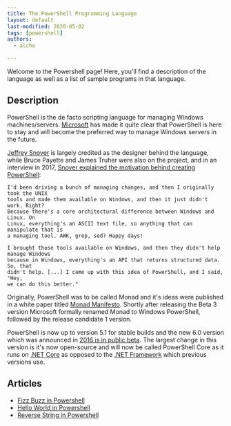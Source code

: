 ```yaml
---
title: The PowerShell Programming Language
layout: default
last-modified: 2020-05-02
tags: [powershell]
authors:
  - alcha

---
```


Welcome to the Powershell page! Here, you'll find a description of the language as well as a list of sample programs in that language.

## Description

PowerShell is the de facto scripting language for managing Windows machines/servers.
[Microsoft][2] has made it quite clear that PowerShell is here to stay and will become
the preferred way to manage Windows servers in the future.

[Jeffrey Snover][1] is largely credited as the designer behind the language, while
Bruce Payette and James Truher were also on the project, and in an interview in
2017, [Snover explained the motivation behind creating PowerShell][7]:

    I'd been driving a bunch of managing changes, and then I originally took the UNIX
    tools and made them available on Windows, and then it just didn't work. Right?
    Because there's a core architectural difference between Windows and Linux. On
    Linux, everything's an ASCII text file, so anything that can manipulate that is
    a managing tool. AWK, grep, sed? Happy days!

    I brought those tools available on Windows, and then they didn't help manage Windows
    because in Windows, everything's an API that returns structured data. So, that
    didn't help. [...] I came up with this idea of PowerShell, and I said, "Hey,
    we can do this better."

Originally, PowerShell was to be called Monad and it's ideas were published in a
white paper titled [Monad Manifesto][3]. Shortly after releasing the Beta 3 version
Microsoft formally renamed Monad to Windows PowerShell, followed by the release
candidate 1 version.

PowerShell is now up to version 5.1 for stable builds and the new 6.0 version
which was announced in [2016 is in public beta][8]. The largest change in this version
is it's now open-source and will now be called PowerShell Core as it runs on
[.NET Core][4] as opposed to the [.NET Framework][5] which previous versions use.

[1]: https://en.wikipedia.org/wiki/Jeffrey_Snover
[2]: https://en.wikipedia.org/wiki/Microsoft
[3]: https://www.jsnover.com/Docs/MonadManifesto.pdf
[4]: https://en.wikipedia.org/wiki/.NET
[5]: https://en.wikipedia.org/wiki/.NET_Framework
[7]: https://evrone.com/jeffrey-snover-interview
[8]: https://arstechnica.com/information-technology/2016/08/powershell-is-microsofts-latest-open-source-release-coming-to-linux-os-x/


## Articles

- [Fizz Buzz in Powershell](https://sampleprograms.io/projects/fizz-buzz/powershell)
- [Hello World in Powershell](https://sampleprograms.io/projects/hello-world/powershell)
- [Reverse String in Powershell](https://sampleprograms.io/projects/reverse-string/powershell)